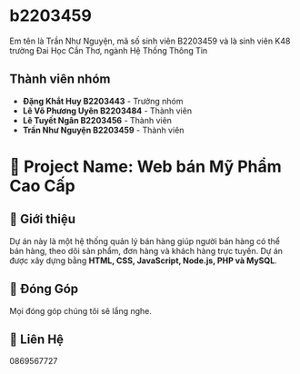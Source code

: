 # b2203459
Em tên là Trần Như Nguyện, mã số sinh viên B2203459 và là sinh viên K48 trường Đai Học Cần Thơ, ngành Hệ Thống Thông Tin 

## Thành viên nhóm
- **Đặng Khắt Huy B2203443** - Trưởng nhóm 
- **Lê Võ Phương Uyên B2203484** - Thành viên
- **Lê Tuyết Ngân B2203456** - Thành viên 
- **Trần Như Nguyện B2203459** - Thành viên 
# 📌 Project Name: Web bán Mỹ Phẩm Cao Cấp
## 📝 Giới thiệu
Dự án này là một hệ thống quản lý bán hàng giúp người bán hàng có thể bán hàng, theo dõi sản phẩm, đơn hàng và khách hàng trực tuyến. 
Dự án được xây dựng bằng **HTML, CSS, JavaScript, Node.js, PHP và MySQL**.

## 📝 Đóng Góp
Mọi đóng góp chúng tôi sẽ lắng nghe.
## 📝 Liên Hệ
0869567727

